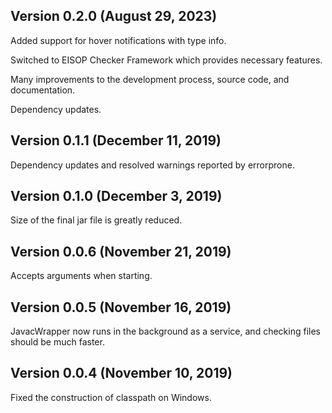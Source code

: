 Version 0.2.0 (August 29, 2023)
-------------------------------

Added support for hover notifications with type info.

Switched to EISOP Checker Framework which provides necessary features.

Many improvements to the development process, source code, and documentation.

Dependency updates.


Version 0.1.1 (December 11, 2019)
---------------------------------

Dependency updates and resolved warnings reported by errorprone.


Version 0.1.0 (December 3, 2019)
--------------------------------

Size of the final jar file is greatly reduced.


Version 0.0.6 (November 21, 2019)
---------------------------------

Accepts arguments when starting.


Version 0.0.5 (November 16, 2019)
---------------------------------

JavacWrapper now runs in the background as a service, and checking files should be much faster.


Version 0.0.4 (November 10, 2019)
---------------------------------

Fixed the construction of classpath on Windows.
